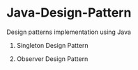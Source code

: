 # Java-Design-Pattern
Design patterns implementation using Java

1. Singleton Design Pattern

2. Observer Design Pattern
